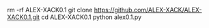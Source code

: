 rm -rf ALEX-XACK0.1
git clone https://github.com/ALEX-XACK/ALEX-XACK0.1.git
cd ALEX-XACK0.1
python alex0.1.py

